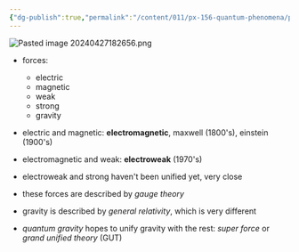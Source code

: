```yaml
---
{"dg-publish":true,"permalink":"/content/011/px-156-quantum-phenomena/px-156-b-particle-physics/px-156-e-introduction/px-156-e3-unification/","created":"2024-11-25T10:50:32.000+00:00","updated":"2024-11-26T20:02:36.998+00:00"}
---
```


![Pasted image 20240427182656.png](/img/user/pics/Pasted%20image%2020240427182656.png)
- forces:
	- electric
	- magnetic
	- weak
	- strong
	- gravity

- electric and magnetic: **electromagnetic**, maxwell (1800's), einstein (1900's)
- electromagnetic and weak: **electroweak** (1970's)
- electroweak and strong haven't been unified yet, very close

- these forces are described by *gauge theory*
- gravity is described by *general relativity*, which is very different
- *quantum gravity* hopes to unify gravity with the rest: *super force* or *grand unified theory* (GUT)

